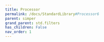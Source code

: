 ```yaml
---
title: Processor
permalink: /docs/StandardLibrary#Processor6
parent: simper
grand_parent: std.filters
has_children: False
nav_order: 1
---
```

